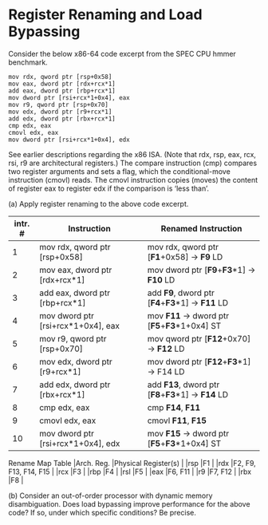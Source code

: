 # Register Renaming and Load Bypassing

Consider the below x86-64 code excerpt from the SPEC CPU hmmer benchmark.
```
mov rdx, qword ptr [rsp+0x58]
mov eax, dword ptr [rdx+rcx*1]
add eax, dword ptr [rbp+rcx*1]
mov dword ptr [rsi+rcx*1+0x4], eax
mov r9, qword ptr [rsp+0x70]
mov edx, dword ptr [r9+rcx*1]
add edx, dword ptr [rbx+rcx*1]
cmp edx, eax
cmovl edx, eax
mov dword ptr [rsi+rcx*1+0x4], edx
```
See earlier descriptions regarding the x86 ISA. (Note that rdx, rsp, eax, rcx, rsi, r9 are
architectural registers.) The compare instruction (cmp) compares two register arguments and
sets a flag, which the conditional-move instruction (cmovl) reads. The cmovl instruction
copies (moves) the content of register eax to register edx if the comparison is ‘less than’.

(a) Apply register renaming to the above code excerpt.

|intr. #|Instruction                    |Renamed Instruction                                      |
|-------|-------------------------------|---------------------------------------------------------|
|1 |mov rdx, qword ptr \[rsp+0x58]      |mov rdx, qword ptr \[**F1**+0x58] -> **F9** LD           |
|2 |mov eax, dword ptr \[rdx+rcx\*1]    |mov dword ptr \[**F9**+**F3**\*1] -> **F10** LD          |
|3 |add eax, dword ptr \[rbp+rcx\*1]    |add **F9**, dword ptr \[**F4**+**F3**\*1] -> **F11** LD  |
|4 |mov dword ptr \[rsi+rcx*1+0x4], eax |mov **F11** -> dword ptr \[**F5**+**F3**\*1+0x4] ST      |
|5 |mov r9, qword ptr \[rsp+0x70]       |mov qword ptr \[**F12**+0x70] -> **F12** LD              |
|6 |mov edx, dword ptr \[r9+rcx*1]      |mov dword ptr \[**F12**+**F3**\*1] -> F14 LD             |
|7 |add edx, dword ptr [rbx+rcx*1]      |add **F13**, dword ptr \[**F8**+**F3**\*1] -> **F14** LD |
|8 |cmp edx, eax                        |cmp **F14**, **F11**                                     |
|9 |cmovl edx, eax                      |cmovl **F11**, **F15**                                   |
|10|mov dword ptr [rsi+rcx*1+0x4], edx  |mov **F15** -> dword ptr \[**F5**+**F3**\*1+0x4] ST      |

Rename Map Table
|Arch. Reg. |Physical Register(s)  |
|rsp        |F1                    |
|rdx        |F2, F9, F13, F14, F15 |
|rcx        |F3                    |
|rbp        |F4                    |
|rsl        |F5                    |
|eax        |F6, F11               |
|r9         |F7, F12               |
|rbx        |F8                    |

(b) Consider an out-of-order processor with dynamic memory disambiguation. Does load
bypassing improve performance for the above code? If so, under which specific conditions?
Be precise.


